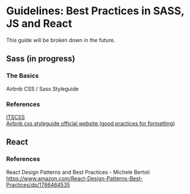 # Guidelines: Best Practices in SASS, JS and React
This guide will be broken down in the future.

## Sass (in progress)

### The Basics

Airbnb CSS / Sass Styleguide

### References

[ITSCSS](https://github.com/anthify/itscss)  
[Airbnb css styleguide official website (good practices for formatting)](https://github.com/airbnb/css)  

## React

### References

React Design Patterns and Best Practices - Michele Bertoli
https://www.amazon.com/React-Design-Patterns-Best-Practices/dp/1786464535
